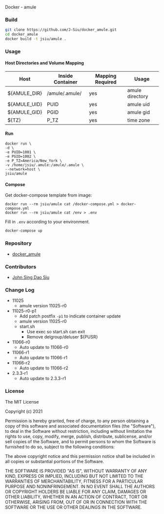 Docker - amule

### Build

```sh
git clone https://github.com/J-Siu/docker_amule.git
cd docker_amule
docker build -t jsiu/amule .
```

### Usage

#### Host Directories and Volume Mapping

Host|Inside Container|Mapping Required|Usage
---|---|---|---
${AMULE_DIR}|/amule/.amule/|yes|amule directory
${AMULE_UID}|PUID|yes|amule uid
${AMULE_GID}|PGID|yes|amule gid
${TZ}|P_TZ|yes|time zone

#### Run

```docker
docker run \
-d \
-e PUID=1001 \
-e PGID=1002 \
-e P_TZ=America/New_York \
-v /home/jsiu/.amule:/amule/.amule \
--network=host \
jsiu/amule
```

#### Compose

Get docker-compose template from image:

```docker
docker run --rm jsiu/amule cat /docker-compose.yml > docker-compose.yml
docker run --rm jsiu/amule cat /env > .env
```

Fill in `.env` according to your environment.

```sh
docker-compose up
```

### Repository

- [docker_amule](https://github.com/J-Siu/docker_amule)

### Contributors

- [John Sing Dao Siu](https://github.com/J-Siu)

### Change Log

- 11025
  - amule version 11025-r0
- 11025-r0-p1
  - Add patch postfix `-p1` to indicate container update
  - amule version 11025-r0
  - start.sh
    - Use exec so start.sh can exit
    - Remove delgroup/deluser ${PUSR}
- 11066-r0
  - Auto update to 11066-r0
- 11066-r1
  - Auto update to 11066-r1
- 11066-r2
  - Auto update to 11066-r2
- 2.3.3-r1
  - Auto update to 2.3.3-r1
<!--CHANGE-LOG-END-->

### License

The MIT License

Copyright (c) 2021

Permission is hereby granted, free of charge, to any person obtaining a copy of this software and associated documentation files (the "Software"), to deal in the Software without restriction, including without limitation the rights to use, copy, modify, merge, publish, distribute, sublicense, and/or sell copies of the Software, and to permit persons to whom the Software is furnished to do so, subject to the following conditions:

The above copyright notice and this permission notice shall be included in all copies or substantial portions of the Software.

THE SOFTWARE IS PROVIDED "AS IS", WITHOUT WARRANTY OF ANY KIND, EXPRESS OR IMPLIED, INCLUDING BUT NOT LIMITED TO THE WARRANTIES OF MERCHANTABILITY, FITNESS FOR A PARTICULAR PURPOSE AND NONINFRINGEMENT. IN NO EVENT SHALL THE AUTHORS OR COPYRIGHT HOLDERS BE LIABLE FOR ANY CLAIM, DAMAGES OR OTHER LIABILITY, WHETHER IN AN ACTION OF CONTRACT, TORT OR OTHERWISE, ARISING FROM, OUT OF OR IN CONNECTION WITH THE SOFTWARE OR THE USE OR OTHER DEALINGS IN THE SOFTWARE.
